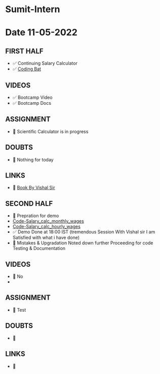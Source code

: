 # Sumit-Intern
# Date 11-05-2022

## FIRST HALF

- ✅ Continuing Salary Calculator
- ✅ [Coding Bat](https://github.com/sp18-interns/Sumit-Intern/tree/main/11-May-2022/Codng_Bat) 

## VIDEOS
- ✅ Bootcamp Video
- ✅ Bootcamp Docs

## ASSIGNMENT
- 🚧 Scientific Calculator is in progress


## DOUBTS
- 🚫 Nothing for today


## LINKS
- 🚧 [Book By Vishal Sir](https://rupert.id.au/python/book/learn-python3-the-hard-way-nov-15-2018.pdf)


## SECOND HALF
- 🚧 Prepration for demo
- [Code-Salary_calc_monthly_wages](https://github.com/sp18-interns/Sumit-Intern/blob/main/11-May-2022/salary_per_Month.py)
- [Code-Salary_calc_hourly_wages](https://github.com/sp18-interns/Sumit-Intern/blob/main/11-May-2022/salary_per_hour.py)
- ✅ Demo Done at 18:00 IST (tremendous Session With Vishal sir I am Satisfied with what i have done)
- 🚧 Mistakes & Upgradation Noted down further Proceeding for code Testing & Documentation



## VIDEOS
- 🚫 No
- 
## ASSIGNMENT
- 🚧 Test 



## DOUBTS
- 🚫


## LINKS

- 🚫
